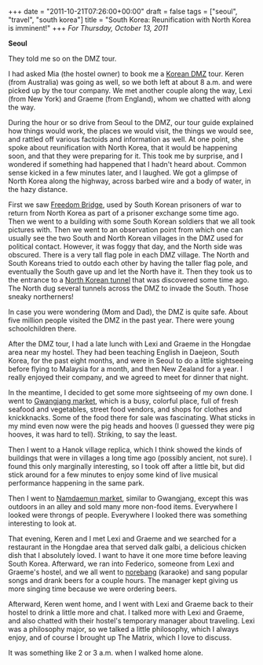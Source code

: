 +++
date = "2011-10-21T07:26:00+00:00"
draft = false
tags = ["seoul", "travel", "south korea"]
title = "South Korea: Reunification with North Korea is imminent!"
+++
*For Thursday, October 13, 2011*

**Seoul**

They told me so on the DMZ tour.

I had asked Mia (the hostel owner) to book me a [Korean DMZ](http://www.google.com/search?pq=dmz&hl=en&sugexp=kjrmc&cp=5&gs_id=8&xhr=t&q=dmz+korea&gs_sm=&gs_upl=&bav=on.2,or.r_gc.r_pw.,cf.osb&biw=1600&bih=773&um=1&ie=UTF-8&tbm=isch&source=og&sa=N&tab=wi) tour. Keren (from Australia) was going as well, so we both left at about 8 a.m. and were picked up by the tour company. We met another couple along the way, Lexi (from New York) and Graeme (from England), whom we chatted with along the way.

During the hour or so drive from Seoul to the DMZ, our tour guide explained how things would work, the places we would visit, the things we would see, and rattled off various factoids and information as well. At one point, she spoke about reunification with North Korea, that it would be happening soon, and that they were preparing for it. This took me by surprise, and I wondered if something had happened that I hadn't heard about. Common sense kicked in a few minutes later, and I laughed. We got a glimpse of North Korea along the highway, across barbed wire and a body of water, in the hazy distance.

First we saw [Freedom Bridge](http://www.google.com/search?pq=dmz&hl=en&sugexp=kjrmc&cp=5&gs_id=8&xhr=t&q=dmz+korea&gs_sm=&gs_upl=&bav=on.2,or.r_gc.r_pw.,cf.osb&biw=1600&bih=773&um=1&ie=UTF-8&tbm=isch&source=og&sa=N&tab=wi#um=1&hl=en&tbm=isch&sa=1&q=freedom+bridge+korea&pbx=1&oq=freedom+bridge+korea&aq=f&aqi=g1&aql=1&gs_sm=e&gs_upl=607498l610521l0l610694l20l17l0l6l6l0l363l2457l0.4.5.2l11l0&bav=on.2,or.r_gc.r_pw.,cf.osb&fp=145fa9497579182d&biw=1600&bih=773), used by South Korean prisoners of war to return from North Korea as part of a prisoner exchange some time ago. Then we went to a building with some South Korean soldiers that we all took pictures with. Then we went to an observation point from which one can usually see the two South and North Korean villages in the DMZ used for political contact. However, it was foggy that day, and the North side was obscured. There is a very tall flag pole in each DMZ village. The North and South Koreans tried to outdo each other by having the taller flag pole, and eventually the South gave up and let the North have it. Then they took us to the entrance to a [North Korean tunnel](http://www.google.com/search?pq=dmz&hl=en&sugexp=kjrmc&cp=5&gs_id=8&xhr=t&q=dmz+korea&gs_sm=&gs_upl=&bav=on.2,or.r_gc.r_pw.,cf.osb&biw=1600&bih=773&um=1&ie=UTF-8&tbm=isch&source=og&sa=N&tab=wi#um=1&hl=en&tbm=isch&sa=1&q=north+korea+dmz+tunnel&oq=north+korea+dmz+tunnel&aq=f&aqi=&aql=1&gs_sm=e&gs_upl=13198l13198l4l13400l1l1l0l0l0l0l130l130l0.1l1l0&bav=on.2,or.r_gc.r_pw.,cf.osb&fp=145fa9497579182d&biw=1600&bih=773) that was discovered some time ago. The North dug several tunnels across the DMZ to invade the South. Those sneaky northerners!

In case you were wondering (Mom and Dad), the DMZ is quite safe. About five million people visited the DMZ in the past year. There were young schoolchildren there.

After the DMZ tour, I had a late lunch with Lexi and Graeme in the Hongdae area near my hostel. They had been teaching English in Daejeon, South Korea, for the past eight months, and were in Seoul to do a little sightseeing before flying to Malaysia for a month, and then New Zealand for a year. I really enjoyed their company, and we agreed to meet for dinner that night.

In the meantime, I decided to get some more sightseeing of my own done. I went to [Gwangjang market](http://www.google.com/search?pq=dmz&hl=en&sugexp=kjrmc&cp=5&gs_id=8&xhr=t&q=dmz+korea&gs_sm=&gs_upl=&bav=on.2,or.r_gc.r_pw.,cf.osb&biw=1600&bih=773&um=1&ie=UTF-8&tbm=isch&source=og&sa=N&tab=wi#um=1&hl=en&tbm=isch&sa=1&q=gwangjang+market&oq=gwangjang+market&aq=f&aqi=g2g-S3g-mS1&aql=1&gs_sm=e&gs_upl=429705l429705l6l430049l1l1l0l0l0l0l140l140l0.1l1l0&bav=on.2,or.r_gc.r_pw.,cf.osb&fp=145fa9497579182d&biw=1600&bih=773), which is a busy, colorful place, full of fresh seafood and vegetables, street food vendors, and shops for clothes and knickknacks. Some of the food there for sale was fascinating. What sticks in my mind even now were the pig heads and hooves (I guessed they were pig hooves, it was hard to tell). Striking, to say the least.

Then I went to a Hanok village replica, which I think showed the kinds of buildings that were in villages a long time ago (possibly ancient, not sure). I found this only marginally interesting, so I took off after a little bit, but did stick around for a few minutes to enjoy some kind of live musical performance happening in the same park.

Then I went to [Namdaemun market](http://www.google.com/search?pq=dmz&hl=en&sugexp=kjrmc&cp=5&gs_id=8&xhr=t&q=dmz+korea&gs_sm=&gs_upl=&bav=on.2,or.r_gc.r_pw.,cf.osb&biw=1600&bih=773&um=1&ie=UTF-8&tbm=isch&source=og&sa=N&tab=wi#um=1&hl=en&tbm=isch&sa=1&q=Namdaemun+market&oq=Namdaemun+market&aq=f&aqi=g3g-S7&aql=1&gs_sm=e&gs_upl=8433l9374l10l10644l7l6l0l2l2l1l333l936l0.2.0.2l4l0&bav=on.2,or.r_gc.r_pw.,cf.osb&fp=145fa9497579182d&biw=1600&bih=773), similar to Gwangjang, except this was outdoors in an alley and sold many more non-food items. Everywhere I looked were throngs of people. Everywhere I looked there was something interesting to look at.

That evening, Keren and I met Lexi and Graeme and we searched for a restaurant in the Hongdae area that served dalk galbi, a delicious chicken dish that I absolutely loved. I want to have it one more time before leaving South Korea. Afterward, we ran into Federico, someone from Lexi and Graeme's hostel, and we all went to [norebang](http://www.google.com/search?pq=dmz&hl=en&sugexp=kjrmc&cp=5&gs_id=8&xhr=t&q=dmz+korea&gs_sm=&gs_upl=&bav=on.2,or.r_gc.r_pw.,cf.osb&biw=1600&bih=773&um=1&ie=UTF-8&tbm=isch&source=og&sa=N&tab=wi#um=1&hl=en&tbm=isch&sa=1&q=norebang&oq=norebang&aq=f&aqi=&aql=1&gs_sm=e&gs_upl=186702l187622l12l188260l8l5l0l2l0l0l135l245l0.2l2l0&bav=on.2,or.r_gc.r_pw.,cf.osb&fp=145fa9497579182d&biw=1600&bih=773) (karaoke) and sang popular songs and drank beers for a couple hours. The manager kept giving us more singing time because we were ordering beers.

Afterward, Keren went home, and I went with Lexi and Graeme back to their hostel to drink a little more and chat. I talked more with Lexi and Graeme, and also chatted with their hostel's temporary manager about traveling. Lexi was a philosophy major, so we talked a little philosophy, which I always enjoy, and of course I brought up The Matrix, which I love to discuss.

It was something like 2 or 3 a.m. when I walked home alone.
